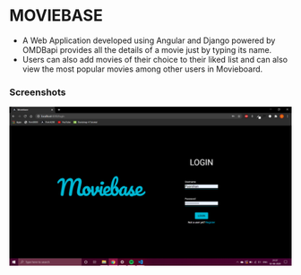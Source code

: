 # MOVIEBASE
- A Web Application developed using Angular and Django powered by OMDBapi provides all the details of a movie just by typing its name.
- Users can also add movies of their choice to their liked list and can also view the most popular movies among other users in Movieboard.

### Screenshots
![alt text](https://github.com/paarshan4800/Moviebase-Django/blob/master/screenshots/1.png?raw=true)
